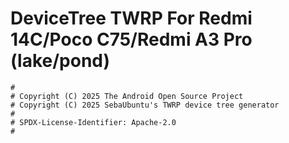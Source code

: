 # DeviceTree TWRP For Redmi 14C/Poco C75/Redmi A3 Pro (lake/pond)

```
#
# Copyright (C) 2025 The Android Open Source Project
# Copyright (C) 2025 SebaUbuntu's TWRP device tree generator
#
# SPDX-License-Identifier: Apache-2.0
#
```
